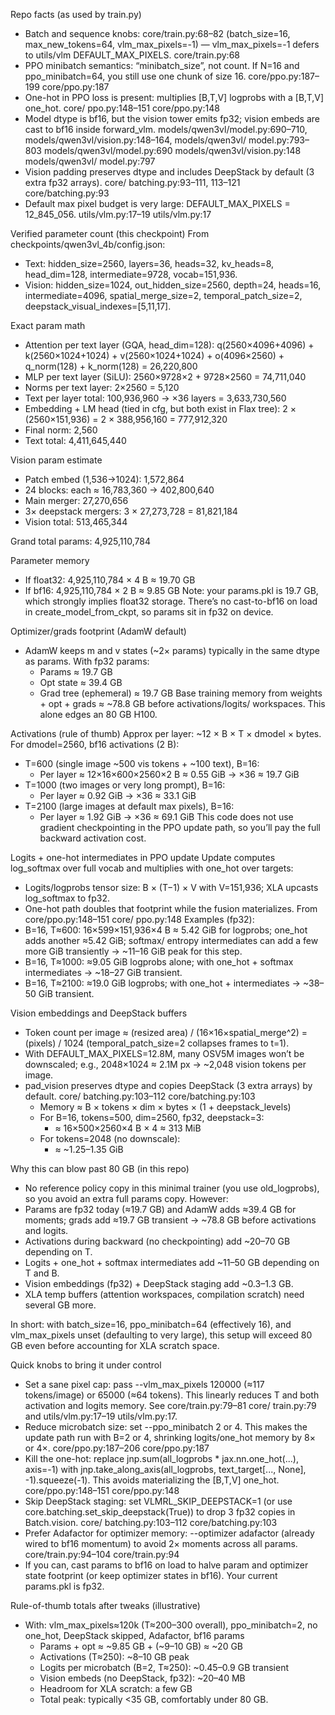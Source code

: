Repo facts (as used by train.py)

  - Batch and sequence knobs: core/train.py:68–82 (batch_size=16, max_new_tokens=64,
    vlm_max_pixels=-1) — vlm_max_pixels=-1 defers to utils/vlm DEFAULT_MAX_PIXELS. core/train.py:68
  - PPO minibatch semantics: “minibatch_size”, not count. If N=16 and ppo_minibatch=64, you still use
    one chunk of size 16. core/ppo.py:187–199 core/ppo.py:187
  - One-hot in PPO loss is present: multiplies [B,T,V] logprobs with a [B,T,V] one_hot. core/
    ppo.py:148–151 core/ppo.py:148
  - Model dtype is bf16, but the vision tower emits fp32; vision embeds are cast to bf16 inside
    forward_vlm. models/qwen3vl/model.py:690–710, models/qwen3vl/vision.py:148–164, models/qwen3vl/
    model.py:793–803 models/qwen3vl/model.py:690 models/qwen3vl/vision.py:148 models/qwen3vl/
    model.py:797
  - Vision padding preserves dtype and includes DeepStack by default (3 extra fp32 arrays). core/
    batching.py:93–111, 113–121 core/batching.py:93
  - Default max pixel budget is very large: DEFAULT_MAX_PIXELS = 12_845_056. utils/vlm.py:17–19
    utils/vlm.py:17

  Verified parameter count (this checkpoint)
  From checkpoints/qwen3vl_4b/config.json:

  - Text: hidden_size=2560, layers=36, heads=32, kv_heads=8, head_dim=128, intermediate=9728,
    vocab=151,936.
  - Vision: hidden_size=1024, out_hidden_size=2560, depth=24, heads=16, intermediate=4096,
    spatial_merge_size=2, temporal_patch_size=2, deepstack_visual_indexes=[5,11,17].

  Exact param math

  - Attention per text layer (GQA, head_dim=128): q(2560×4096+4096) + k(2560×1024+1024) +
    v(2560×1024+1024) + o(4096×2560) + q_norm(128) + k_norm(128) = 26,220,800
  - MLP per text layer (SiLU): 2560×9728×2 + 9728×2560 = 74,711,040
  - Norms per text layer: 2×2560 = 5,120
  - Text per layer total: 100,936,960 → ×36 layers = 3,633,730,560
  - Embedding + LM head (tied in cfg, but both exist in Flax tree): 2 × (2560×151,936) = 2 ×
    388,956,160 = 777,912,320
  - Final norm: 2,560
  - Text total: 4,411,645,440

  Vision param estimate

  - Patch embed (1,536→1024): 1,572,864
  - 24 blocks: each ≈ 16,783,360 → 402,800,640
  - Main merger: 27,270,656
  - 3× deepstack mergers: 3 × 27,273,728 = 81,821,184
  - Vision total: 513,465,344

  Grand total params: 4,925,110,784

  Parameter memory

  - If float32: 4,925,110,784 × 4 B ≈ 19.70 GB
  - If bf16: 4,925,110,784 × 2 B ≈ 9.85 GB
    Note: your params.pkl is 19.7 GB, which strongly implies float32 storage. There’s no cast-to-bf16
    on load in create_model_from_ckpt, so params sit in fp32 on device.

  Optimizer/grads footprint (AdamW default)

  - AdamW keeps m and v states (~2× params) typically in the same dtype as params. With fp32 params:
      - Params ≈ 19.7 GB
      - Opt state ≈ 39.4 GB
      - Grad tree (ephemeral) ≈ 19.7 GB
        Base training memory from weights + opt + grads ≈ ~78.8 GB before activations/logits/
        workspaces. This alone edges an 80 GB H100.

  Activations (rule of thumb)
  Approx per layer: ~12 × B × T × dmodel × bytes. For dmodel=2560, bf16 activations (2 B):

  - T=600 (single image ~500 vis tokens + ~100 text), B=16:
      - Per layer ≈ 12×16×600×2560×2 B ≈ 0.55 GiB → ×36 ≈ 19.7 GiB
  - T=1000 (two images or very long prompt), B=16:
      - Per layer ≈ 0.92 GiB → ×36 ≈ 33.1 GiB
  - T=2100 (large images at default max pixels), B=16:
      - Per layer ≈ 1.92 GiB → ×36 ≈ 69.1 GiB
        This code does not use gradient checkpointing in the PPO update path, so you’ll pay the full
        backward activation cost.

  Logits + one-hot intermediates in PPO update
  Update computes log_softmax over full vocab and multiplies with one_hot over targets:

  - Logits/logprobs tensor size: B × (T−1) × V with V=151,936; XLA upcasts log_softmax to fp32.
  - One-hot path doubles that footprint while the fusion materializes. From core/ppo.py:148–151 core/
    ppo.py:148
    Examples (fp32):
  - B=16, T≈600: 16×599×151,936×4 B ≈ 5.42 GiB for logprobs; one_hot adds another ≈5.42 GiB; softmax/
    entropy intermediates can add a few more GiB transiently → ~11–16 GiB peak for this step.
  - B=16, T≈1000: ≈9.05 GiB logprobs alone; with one_hot + softmax intermediates → ~18–27 GiB
    transient.
  - B=16, T≈2100: ≈19.0 GiB logprobs; with one_hot + intermediates → ~38–50 GiB transient.

  Vision embeddings and DeepStack buffers

  - Token count per image ≈ (resized area) / (16×16×spatial_merge^2) = (pixels) / 1024
    (temporal_patch_size=2 collapses frames to t=1).
  - With DEFAULT_MAX_PIXELS=12.8M, many OSV5M images won’t be downscaled; e.g., 2048×1024 ≈ 2.1M px →
    ~2,048 vision tokens per image.
  - pad_vision preserves dtype and copies DeepStack (3 extra arrays) by default. core/
    batching.py:103–112 core/batching.py:103
      - Memory ≈ B × tokens × dim × bytes × (1 + deepstack_levels)
      - For B=16, tokens=500, dim=2560, fp32, deepstack=3:
          - ≈ 16×500×2560×4 B × 4 ≈ 313 MiB
      - For tokens=2048 (no downscale):
          - ≈ ~1.25–1.35 GiB

  Why this can blow past 80 GB (in this repo)

  - No reference policy copy in this minimal trainer (you use old_logprobs), so you avoid an extra
    full params copy. However:
  - Params are fp32 today (≈19.7 GB) and AdamW adds ≈39.4 GB for moments; grads add ≈19.7 GB
    transient → ~78.8 GB before activations and logits.
  - Activations during backward (no checkpointing) add ~20–70 GB depending on T.
  - Logits + one_hot + softmax intermediates add ~11–50 GB depending on T and B.
  - Vision embeddings (fp32) + DeepStack staging add ~0.3–1.3 GB.
  - XLA temp buffers (attention workspaces, compilation scratch) need several GB more.

  In short: with batch_size=16, ppo_minibatch=64 (effectively 16), and vlm_max_pixels unset
  (defaulting to very large), this setup will exceed 80 GB even before accounting for XLA scratch
  space.

  Quick knobs to bring it under control

  - Set a sane pixel cap: pass --vlm_max_pixels 120000 (≈117 tokens/image) or 65000 (≈64 tokens).
    This linearly reduces T and both activation and logits memory. See core/train.py:79–81 core/
    train.py:79 and utils/vlm.py:17–19 utils/vlm.py:17.
  - Reduce microbatch size: set --ppo_minibatch 2 or 4. This makes the update path run with B=2 or 4,
    shrinking logits/one_hot memory by 8× or 4×. core/ppo.py:187–206 core/ppo.py:187
  - Kill the one-hot: replace jnp.sum(all_logprobs * jax.nn.one_hot(...), axis=-1) with
    jnp.take_along_axis(all_logprobs, text_target[..., None], -1).squeeze(-1). This avoids
    materializing the [B,T,V] one_hot. core/ppo.py:148–151 core/ppo.py:148
  - Skip DeepStack staging: set VLMRL_SKIP_DEEPSTACK=1 (or use
    core.batching.set_skip_deepstack(True)) to drop 3 fp32 copies in Batch.vision. core/
    batching.py:103–112 core/batching.py:103
  - Prefer Adafactor for optimizer memory: --optimizer adafactor (already wired to bf16 momentum) to
    avoid 2× moments across all params. core/train.py:94–104 core/train.py:94
  - If you can, cast params to bf16 on load to halve param and optimizer state footprint (or keep
    optimizer states in bf16). Your current params.pkl is fp32.

  Rule-of-thumb totals after tweaks (illustrative)

  - With: vlm_max_pixels≈120k (T≈200–300 overall), ppo_minibatch=2, no one_hot, DeepStack skipped,
    Adafactor, bf16 params
      - Params + opt ≈ ~9.85 GB + (~9–10 GB) ≈ ~20 GB
      - Activations (T≈250): ~8–10 GB peak
      - Logits per microbatch (B=2, T≈250): ~0.45–0.9 GB transient
      - Vision embeds (no DeepStack, fp32): ~20–40 MB
      - Headroom for XLA scratch: a few GB
      - Total peak: typically <35 GB, comfortably under 80 GB.